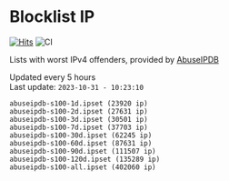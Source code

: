 # Blocklist IP

[![Hits](https://hits.seeyoufarm.com/api/count/incr/badge.svg?url=https%3A%2F%2Fgithub.com%2Fborestad%2Fblocklist-ip%2F&count_bg=%2379C83D&title_bg=%23555555&icon=&icon_color=%23E7E7E7&title=hits&edge_flat=false)](https://hits.seeyoufarm.com)  ![CI](https://img.shields.io/github/workflow/status/borestad/blocklist-ip/CI?style=flat-square)

Lists with worst IPv4 offenders, provided by [AbuseIPDB](https://www.abuseipdb.com/)

<!-- FOOTER-PLACEHOLDER -->
Updated every 5 hours<br>
Last update: `2023-10-31 - 10:23:10`
```
abuseipdb-s100-1d.ipset (23920 ip)
abuseipdb-s100-2d.ipset (27631 ip)
abuseipdb-s100-3d.ipset (30501 ip)
abuseipdb-s100-7d.ipset (37703 ip)
abuseipdb-s100-30d.ipset (62245 ip)
abuseipdb-s100-60d.ipset (87631 ip)
abuseipdb-s100-90d.ipset (111507 ip)
abuseipdb-s100-120d.ipset (135289 ip)
abuseipdb-s100-all.ipset (402060 ip)
```
